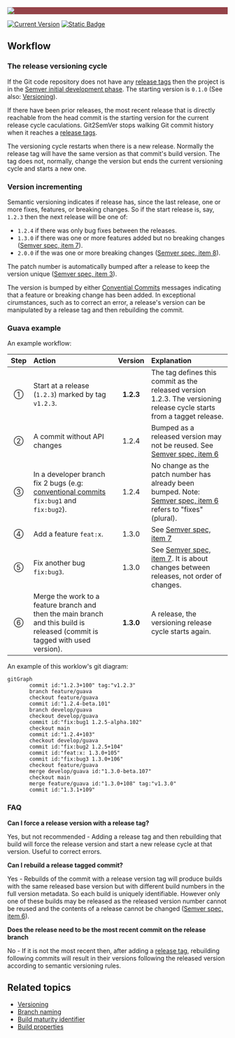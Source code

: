 ﻿---
uid: workflow
---

<div style="background-color:#944248;padding:0px;margin-bottom:0.5em">
  <img src="https://noetictools.github.io/Git2SemVer.MSBuild/Images/Git2SemVer_banner_840x70.png"/>
</div>

[![Current Version](https://img.shields.io/nuget/v/NoeticTools.Git2SemVer.MSBuild?label=Git2SemVer.MSBuild)](https://www.nuget.org/packages/NoeticTools.Git2SemVer.MsBuild)
<a href="https://github.com/NoeticTools/Git2SemVer">
  ![Static Badge](https://img.shields.io/badge/GitHub%20project-944248?logo=github)
</a>

<style>
th {
  text-align: left;
}
</style>

## Workflow

### The release versioning cycle

If the Git code repository does not have any [release tags](xref:release-tagging) then the project is in the [Semver initial development phase](https://semver.org/#how-should-i-deal-with-revisions-in-the-0yz-initial-development-phase).
The starting version is `0.1.0` (See also: [Versioning](xref:versioning)).

If there have been prior releases, the most recent release that is directly reachable from the head commit 
is the starting version for the current release cycle caculations. 
Git2SemVer stops walking Git commit history when it reaches a [release tags](xref:release-tagging).

The versioning cycle restarts when there is a new release.
Normally the release tag will have the same version as that commit's build version.
The tag does not, normally, change the version but ends the current versioning cycle and starts a new one.

### Version incrementing

Semantic versioning indicates if release has, since the last release, one or more fixes, features, or breaking changes.
So if the start release is, say, `1.2.3` then the next release will be one of:

* `1.2.4` if there was only bug fixes between the releases.
* `1.3.0` if there was one or more features added but no breaking changes ([Semver spec, item 7](https://semver.org#spec-item-7)).
* `2.0.0` if the was one or more breaking changes ([Semver spec, item 8](https://semver.org/#spec-item-8)).

The patch number is automatically bumped after a release to keep the version unique ([Semver spec, item 3](https://semver.org/#spec-item-3)).

The version is bumped by either [Convential Commits](https://www.conventionalcommits.org/en/v1.0.0/) messages indicating that a feature or breaking change has been added.
In exceptional cirumstances, such as to correct an error, a release's version can be manipulated by a release tag and then rebuilding the commit.

### Guava example

An example workflow:

| Step    | Action                                        | Version | Explanation                                                 |
| :--:    |:--                                            | :--:    |:--                                                          |
| &#9312; | Start at a release (`1.2.3`) marked by tag `v1.2.3`. | **1.2.3**  | The tag defines this commit as the released version 1.2.3. The versioning release cycle starts from a tagget release.  |
| &#9313; | A commit without API changes                  | 1.2.4 | Bumped as a released version may not be reused. See [Semver spec, item 6](<see href="https://semver.org/#spec-item-6">)
| &#9314; | In a developer branch fix 2 bugs (e.g: [conventional commits](https://www.conventionalcommits.org/en/v1.0.0/) `fix:bug1` and `fix:bug2`). | 1.2.4 | No change as the patch number has already been bumped. Note: [Semver spec, item 6](https://semver.org/#spec-item-6) refers to "fixes" (plural). |
| &#9315; | Add a feature `feat:x`.                       | 1.3.0 | See [Semver spec, item 7](https://semver.org#spec-item-7)     |
| &#9316; | Fix another bug `fix:bug3`.                   | 1.3.0 | See [Semver spec, item 7](https://semver.org/#spec-item-7). It is about changes between releases, not order of changes. |
| &#9317; | Merge the work to a feature branch and then the main branch and this build is released (commit is tagged with used version). | **1.3.0** | A release, the versioning release cycle starts again. |

An example of this worklow's git diagram:
```mermaid
gitGraph
       commit id:"1.2.3+100" tag:"v1.2.3"
       branch feature/guava
       checkout feature/guava
       commit id:"1.2.4-beta.101"
       branch develop/guava
       checkout develop/guava
       commit id:"fix:bug1 1.2.5-alpha.102"
       checkout main
       commit id:"1.2.4+103"
       checkout develop/guava
       commit id:"fix:bug2 1.2.5+104"
       commit id:"feat:x: 1.3.0+105"
       commit id:"fix:bug3 1.3.0+106"
       checkout feature/guava
       merge develop/guava id:"1.3.0-beta.107"
       checkout main
       merge feature/guava id:"1.3.0+108" tag:"v1.3.0"
       commit id:"1.3.1+109"
```

### FAQ

**Can I force a release version with a release tag?**

Yes, but not recommended - Adding a release tag and then rebuilding that build will force the 
release version and start a new release cycle at that version. Useful to correct errors.

**Can I rebuild a release tagged commit?**

Yes - Rebuilds of the commit with a release version tag will produce builds with the same released base version 
but with different build numbers in the full version metadata. So each build is uniquely identifiable.
However only one of these builds may be released as the released version number cannot be reused
and the contents of a release cannot be changed ([Semver spec, item 6](<see href="https://semver.org/#spec-item-6">)).

**Does the release need to be the most recent commit on the release branch**

No - If it is not the most recent then, after adding a [release tag](xref:release-tagging), rebuilding following commits will result in their versions following the released version according to semantic versioning rules.

## Related topics

* [Versioning](xref:versioning)
* [Branch naming](xref:branch-naming)
* [Build maturity identifier](xref:maturity-identifier)
* [Build properties](xref:msbuild-properties)
